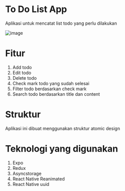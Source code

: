 # To Do List App
Aplikasi untuk mencatat list todo yang perlu dilakukan

![image](https://github.com/user-attachments/assets/4e1e2962-670a-405e-af14-bdf059b10fd7)

# Fitur
1. Add todo
2. Edit todo
3. Delete todo
4. Check mark todo yang sudah selesai
5. Filter todo berdasarkan check mark
6. Search todo berdasarkan title dan content

# Struktur
Aplikasi ini dibuat menggunakan struktur atomic design

# Teknologi yang digunakan
1. Expo
2. Redux
3. Asyncstorage
4. React Native Reanimated
5. React Native uuid
